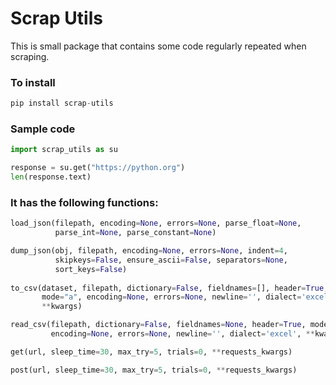 # Scrap Utils
This is small package that contains some code regularly repeated when scraping.

### To install
```python
pip install scrap-utils
```

### Sample code
```python
import scrap_utils as su

response = su.get("https://python.org")
len(response.text)
```


### It has the following functions:
```python
load_json(filepath, encoding=None, errors=None, parse_float=None,
          parse_int=None, parse_constant=None)

dump_json(obj, filepath, encoding=None, errors=None, indent=4,
          skipkeys=False, ensure_ascii=False, separators=None,
          sort_keys=False)
    
to_csv(dataset, filepath, dictionary=False, fieldnames=[], header=True,
       mode="a", encoding=None, errors=None, newline='', dialect='excel',
       **kwargs)

read_csv(filepath, dictionary=False, fieldnames=None, header=True, mode="r",
         encoding=None, errors=None, newline='', dialect='excel', **kwargs):

get(url, sleep_time=30, max_try=5, trials=0, **requests_kwargs)

post(url, sleep_time=30, max_try=5, trials=0, **requests_kwargs)
```
